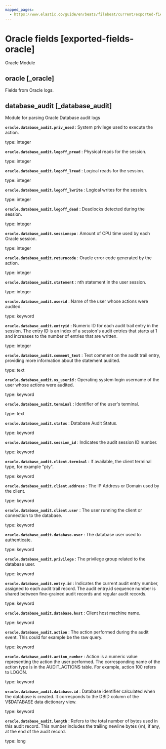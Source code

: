 ```yaml
---
mapped_pages:
  - https://www.elastic.co/guide/en/beats/filebeat/current/exported-fields-oracle.html
---
```


<!-- This file is generated! See scripts/generate_fields_docs.py -->

# Oracle fields [exported-fields-oracle]

Oracle Module

## oracle [_oracle]

Fields from Oracle logs.

## database_audit [_database_audit]

Module for parsing Oracle Database audit logs

**`oracle.database_audit.priv_used`**
:   System privilege used to execute the action.

type: integer


**`oracle.database_audit.logoff_pread`**
:   Physical reads for the session.

type: integer


**`oracle.database_audit.logoff_lread`**
:   Logical reads for the session.

type: integer


**`oracle.database_audit.logoff_lwrite`**
:   Logical writes for the session.

type: integer


**`oracle.database_audit.logoff_dead`**
:   Deadlocks detected during the session.

type: integer


**`oracle.database_audit.sessioncpu`**
:   Amount of CPU time used by each Oracle session.

type: integer


**`oracle.database_audit.returncode`**
:   Oracle error code generated by the action.

type: integer


**`oracle.database_audit.statement`**
:   nth statement in the user session.

type: integer


**`oracle.database_audit.userid`**
:   Name of the user whose actions were audited.

type: keyword


**`oracle.database_audit.entryid`**
:   Numeric ID for each audit trail entry in the session. The entry ID is an index of a session's audit entries that starts at 1 and increases to the number of entries that are written.

type: integer


**`oracle.database_audit.comment_text`**
:   Text comment on the audit trail entry, providing more information about the statement audited.

type: text


**`oracle.database_audit.os_userid`**
:   Operating system login username of the user whose actions were audited.

type: keyword


**`oracle.database_audit.terminal`**
:   Identifier of the user's terminal.

type: text


**`oracle.database_audit.status`**
:   Database Audit Status.

type: keyword


**`oracle.database_audit.session_id`**
:   Indicates the audit session ID number.

type: keyword


**`oracle.database_audit.client.terminal`**
:   If available, the client terminal type, for example "pty".

type: keyword


**`oracle.database_audit.client.address`**
:   The IP Address or Domain used by the client.

type: keyword


**`oracle.database_audit.client.user`**
:   The user running the client or connection to the database.

type: keyword


**`oracle.database_audit.database.user`**
:   The database user used to authenticate.

type: keyword


**`oracle.database_audit.privilege`**
:   The privilege group related to the database user.

type: keyword


**`oracle.database_audit.entry.id`**
:   Indicates the current audit entry number, assigned to each audit trail record. The audit entry.id sequence number is shared between fine-grained audit records and regular audit records.

type: keyword


**`oracle.database_audit.database.host`**
:   Client host machine name.

type: keyword


**`oracle.database_audit.action`**
:   The action performed during the audit event. This could for example be the raw query.

type: keyword


**`oracle.database_audit.action_number`**
:   Action is a numeric value representing the action the user performed. The corresponding name of the action type is in the AUDIT_ACTIONS table. For example, action 100 refers to LOGON.

type: keyword


**`oracle.database_audit.database.id`**
:   Database identifier calculated when the database is created. It corresponds to the DBID column of the V$DATABASE data dictionary view.

type: keyword


**`oracle.database_audit.length`**
:   Refers to the total number of bytes used in this audit record. This number includes the trailing newline bytes (\n), if any, at the end of the audit record.

type: long


